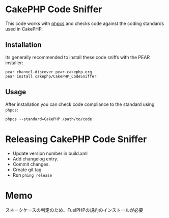 CakePHP Code Sniffer
====================

This code works with [phpcs](http://pear.php.net/manual/en/package.php.php-codesniffer.php)
and checks code against the coding standards used in CakePHP.

Installation
------------

Its generally recommended to install these code sniffs with the PEAR
installer:

	pear channel-discover pear.cakephp.org
	pear install cakephp/CakePHP_CodeSniffer

Usage
-----

After installation you can check code compliance to the standard using
`phpcs`:

	phpcs --standard=CakePHP /path/to/code

Releasing CakePHP Code Sniffer
==============================

* Update version number in build.xml
* Add changelog entry.
* Commit changes.
* Create git tag.
* Run `phing release`

Memo
==============================
スネークケースの判定のため、FuelPHPの規約のインストールが必要
